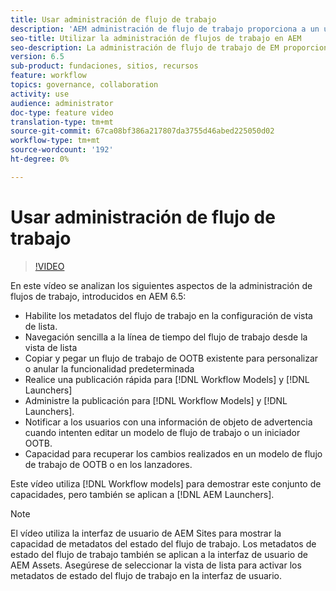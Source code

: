 ```yaml
---
title: Usar administración de flujo de trabajo
description: 'AEM administración de flujo de trabajo proporciona a un usuario más visibilidad sobre el contenido en el flujo de trabajo y permite una administración más sencilla de las definiciones de modelo de flujo de trabajo. '
seo-title: Utilizar la administración de flujos de trabajo en AEM
seo-description: La administración de flujo de trabajo de EM proporciona a un usuario más visibilidad sobre el contenido en el flujo de trabajo y permite una administración más sencilla de las definiciones de modelo de flujo de trabajo.
version: 6.5
sub-product: fundaciones, sitios, recursos
feature: workflow
topics: governance, collaboration
activity: use
audience: administrator
doc-type: feature video
translation-type: tm+mt
source-git-commit: 67ca08bf386a217807da3755d46abed225050d02
workflow-type: tm+mt
source-wordcount: '192'
ht-degree: 0%

---
```



# Usar administración de flujo de trabajo

>[!VIDEO](https://video.tv.adobe.com/v/27848/?quality=12&learn=on)

En este vídeo se analizan los siguientes aspectos de la administración de flujos de trabajo, introducidos en AEM 6.5:

+ Habilite los metadatos del flujo de trabajo en la configuración de vista de lista.
+ Navegación sencilla a la línea de tiempo del flujo de trabajo desde la vista de lista
+ Copiar y pegar un flujo de trabajo de OOTB existente para personalizar o anular la funcionalidad predeterminada
+ Realice una publicación rápida para [!DNL Workflow Models] y [!DNL Launchers]
+ Administre la publicación para [!DNL Workflow Models] y [!DNL Launchers].
+ Notificar a los usuarios con una información de objeto de advertencia cuando intenten editar un modelo de flujo de trabajo o un iniciador OOTB.
+ Capacidad para recuperar los cambios realizados en un modelo de flujo de trabajo de OOTB o en los lanzadores.

Este vídeo utiliza [!DNL Workflow models] para demostrar este conjunto de capacidades, pero también se aplican a [!DNL AEM Launchers].


>[!NOTE]
>
> El vídeo utiliza la interfaz de usuario de AEM Sites para mostrar la capacidad de metadatos del estado del flujo de trabajo. Los metadatos de estado del flujo de trabajo también se aplican a la interfaz de usuario de AEM Assets. Asegúrese de seleccionar la vista de lista para activar los metadatos de estado del flujo de trabajo en la interfaz de usuario.
